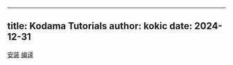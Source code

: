 
---
title: Kodama Tutorials
author: kokic
date: 2024-12-31
---

[安装](/tutorials/install.md#:embed)
[编译](/tutorials/compile.md#:embed)
[](/tutorials/publish.md#:embed)

